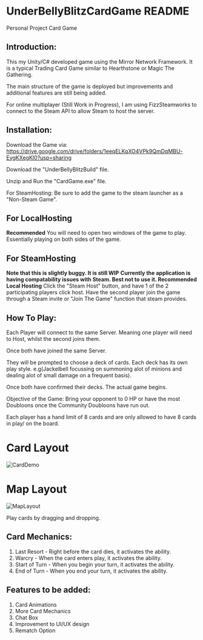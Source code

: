 # UnderBellyBlitzCardGame README
Personal Project Card Game

## Introduction:
This my Unity/C# developed game using the Mirror Network Framework. It is a typical Trading Card Game similar to Hearthstone or Magic The Gathering.

The main structure of the game is deployed but improvements and additional features are still being added.

For online multiplayer (Still Work in Progress), I am using FizzSteamworks to connect to the Steam API to allow Steam to host the server.

## Installation:
Download the Game via: https://drive.google.com/drive/folders/1eeqELKqXO4VPk9QmDqMBU-EygKXegKI0?usp=sharing

Download the "UnderBellyBlitzBuild" file.

Unzip and Run the "CardGame.exe" file.

For SteamHosting:
Be sure to add the game to the steam launcher as a "Non-Steam Game".

## For LocalHosting
**Recommended**
You will need to open two windows of the game to play. Essentially playing on both sides of the game.

## For SteamHosting
**Note that this is slightly buggy. It is still WIP**
**Currently the application is having compatability issues with Steam. Best not to use it. Recommended Local Hosting**
Click the "Steam Host" button, and have 1 of the 2 participating players click host. Have the second player join the game through a Steam invite or "Join The Game" function that steam provides.

## How To Play:
Each Player will connect to the same Server. Meaning one player will need to Host, whilst the second joins them.

Once both have joined the same Server.

They will be prompted to choose a deck of cards. Each deck has its own play style. e.g(Jackelbell focussing on summoning alot of minions and dealing alot of small damage on a frequent basis).

Once both have confirmed their decks. The actual game begins.

Objective of the Game: Bring your opponent to 0 HP or have the most Doubloons once the Community Doubloons have run out.

Each player has a hand limit of 8 cards and are only allowed to have 8 cards in play/ on the board.

# Card Layout
![CardDemo](https://github.com/PereiraJames/UnderbellyBlitz/assets/82026997/e30bc50c-c330-45b3-87b3-1a637ee9f7b8)
# Map Layout
![MapLayout](https://github.com/PereiraJames/UnderbellyBlitz/assets/82026997/0fed473c-1286-4481-af5d-0de415234552)

Play cards by dragging and dropping.

## Card Mechanics:
1) Last Resort - Right before the card dies, it activates the ability.
2) Warcry - When the card enters play, it activates the ability.
3) Start of Turn - When you begin your turn, it activates the ability.
4) End of Turn - When you end your turn, it activates the ability.

## Features to be added:
1) Card Animations
2) More Card Mechanics
3) Chat Box
4) Improvement to UI/UX design
5) Rematch Option


